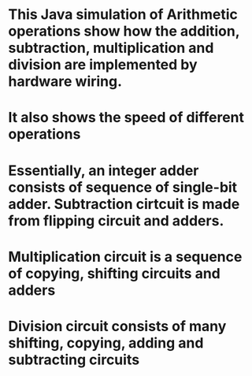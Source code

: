 # This Java simulation of Arithmetic operations show how the addition, subtraction, multiplication and division are implemented by hardware wiring.
# It also shows the speed of different operations
# Essentially, an integer adder consists of sequence of single-bit adder. Subtraction cirtcuit is made from flipping circuit and adders.
# Multiplication circuit is a sequence of copying, shifting circuits and adders
# Division circuit consists of many shifting, copying, adding and subtracting circuits

